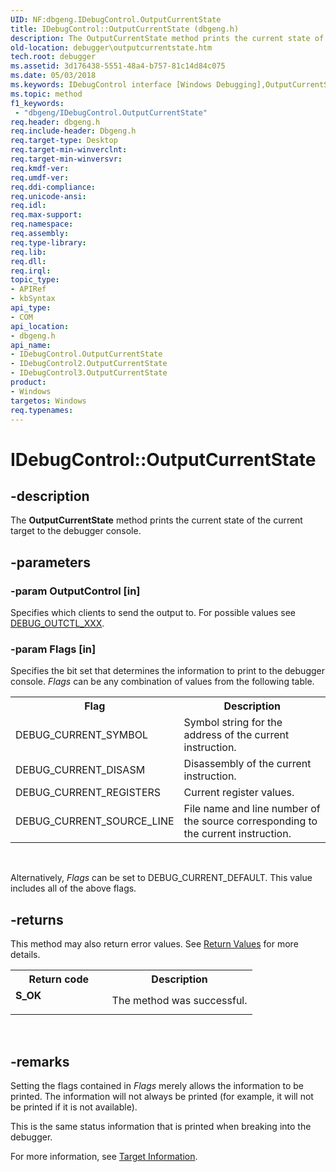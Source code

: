 ```yaml
---
UID: NF:dbgeng.IDebugControl.OutputCurrentState
title: IDebugControl::OutputCurrentState (dbgeng.h)
description: The OutputCurrentState method prints the current state of the current target to the debugger console.
old-location: debugger\outputcurrentstate.htm
tech.root: debugger
ms.assetid: 3d176438-5551-48a4-b757-81c14d84c075
ms.date: 05/03/2018
ms.keywords: IDebugControl interface [Windows Debugging],OutputCurrentState method, IDebugControl.OutputCurrentState, IDebugControl2 interface [Windows Debugging],OutputCurrentState method, IDebugControl2::OutputCurrentState, IDebugControl3 interface [Windows Debugging],OutputCurrentState method, IDebugControl3::OutputCurrentState, IDebugControl::OutputCurrentState, IDebugControl_1a038e3b-1bf3-47d0-8e40-b2ebc3506308.xml, OutputCurrentState, OutputCurrentState method [Windows Debugging], OutputCurrentState method [Windows Debugging],IDebugControl interface, OutputCurrentState method [Windows Debugging],IDebugControl2 interface, OutputCurrentState method [Windows Debugging],IDebugControl3 interface, dbgeng/IDebugControl2::OutputCurrentState, dbgeng/IDebugControl3::OutputCurrentState, dbgeng/IDebugControl::OutputCurrentState, debugger.outputcurrentstate
ms.topic: method
f1_keywords:
 - "dbgeng/IDebugControl.OutputCurrentState"
req.header: dbgeng.h
req.include-header: Dbgeng.h
req.target-type: Desktop
req.target-min-winverclnt: 
req.target-min-winversvr: 
req.kmdf-ver: 
req.umdf-ver: 
req.ddi-compliance: 
req.unicode-ansi: 
req.idl: 
req.max-support: 
req.namespace: 
req.assembly: 
req.type-library: 
req.lib: 
req.dll: 
req.irql: 
topic_type:
- APIRef
- kbSyntax
api_type:
- COM
api_location:
- dbgeng.h
api_name:
- IDebugControl.OutputCurrentState
- IDebugControl2.OutputCurrentState
- IDebugControl3.OutputCurrentState
product:
- Windows
targetos: Windows
req.typenames: 
---
```


# IDebugControl::OutputCurrentState


## -description


The <b>OutputCurrentState</b> method prints the current state of the current target to the debugger console.


## -parameters




### -param OutputControl [in]

Specifies which clients to send the output to.  For possible values see <a href="https://docs.microsoft.com/windows-hardware/drivers/debugger/debug-outctl-xxx">DEBUG_OUTCTL_XXX</a>.


### -param Flags [in]

Specifies the bit set that determines the information to print to the debugger console.  <i>Flags</i> can be any combination of values from the following table.

<table>
<tr>
<th>Flag</th>
<th>Description</th>
</tr>
<tr>
<td>
DEBUG_CURRENT_SYMBOL

</td>
<td>
Symbol string for the address of the current instruction.

</td>
</tr>
<tr>
<td>
DEBUG_CURRENT_DISASM

</td>
<td>
Disassembly of the current instruction.

</td>
</tr>
<tr>
<td>
DEBUG_CURRENT_REGISTERS

</td>
<td>
Current register values.

</td>
</tr>
<tr>
<td>
DEBUG_CURRENT_SOURCE_LINE

</td>
<td>
File name and line number of the source corresponding to the current instruction.

</td>
</tr>
</table>
 

Alternatively, <i>Flags</i> can be set to DEBUG_CURRENT_DEFAULT.  This value includes all of the above flags.


## -returns



This method may also return error values.  See <a href="https://docs.microsoft.com/windows-hardware/drivers/debugger/hresult-values">Return Values</a> for more details.

<table>
<tr>
<th>Return code</th>
<th>Description</th>
</tr>
<tr>
<td width="40%">
<dl>
<dt><b>S_OK</b></dt>
</dl>
</td>
<td width="60%">
The method was successful.

</td>
</tr>
</table>
 




## -remarks



Setting the flags contained in <i>Flags</i> merely allows the information to be printed.  The information will not always be printed (for example, it will not be printed if it is not available).

This is the same status information that is printed when breaking into the debugger.

For more information, see <a href="https://docs.microsoft.com/windows-hardware/drivers/debugger/target-information">Target Information</a>.



